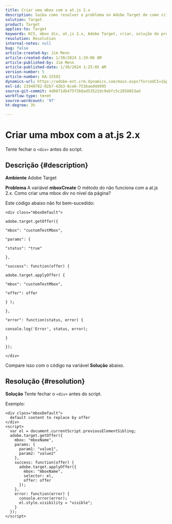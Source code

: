 ```yaml
---
title: Criar uma mbox com a at.js 2.x
description: Saiba como resolver o problema no Adobe Target de como criar uma mbox div no nível da página.
solution: Target
product: Target
applies-to: Target
keywords: KCS, mbox div, at.js 2.x, Adobe Target, criar, solução de problemas
resolution: Resolution
internal-notes: null
bug: false
article-created-by: Jim Menn
article-created-date: 1/30/2024 1:19:06 AM
article-published-by: Jim Menn
article-published-date: 1/30/2024 1:25:05 AM
version-number: 5
article-number: KA-15592
dynamics-url: https://adobe-ent.crm.dynamics.com/main.aspx?forceUCI=1&pagetype=entityrecord&etn=knowledgearticle&id=28eab48a-0dbf-ee11-9079-6045bd006268
exl-id: 21940782-02b7-42b3-8ca6-7516aed4d995
source-git-commit: 4d8871db475f268ad53522dc9ebfc5c2850853ad
workflow-type: tm+mt
source-wordcount: '97'
ht-degree: 3%

---
```


# Criar uma mbox com a at.js 2.x


Tente fechar o `<div>` antes do script.

## Descrição {#description}


<b>Ambiente</b>
Adobe Target

<b>Problema</b>
A variável <b>mboxCreate</b> O método do não funciona com a at.js 2.x. Como criar uma mbox div no nível da página?

Este código abaixo não foi bem-sucedido:


```
<div class="mboxDefault">

adobe.target.getOffer({

"mbox": "customTestMbox",

"params": {

"status": "true"

},

"success": function(offer) {

adobe.target.applyOffer( {

"mbox": "customTestMbox",

"offer": offer

} );

},

"error": function(status, error) {

console.log('Error', status, error);

}

});

</div>
```




Compare isso com o código na variável <b>Solução</b> abaixo.


## Resolução {#resolution}


<b>Solução</b>
Tente fechar o `<div>` antes do script.

Exemplo:


```
<div class="mboxDefault"> 
  default content to replace by offer 
</div> 
<script> 
  var el = document.currentScript.previousElementSibling;
  adobe.target.getOffer({
    mbox: "mboxName",
    params: {
      param1: "value1",
      param2: "value2"
    },
    success: function(offer) {
      adobe.target.applyOffer({
        mbox: "mboxName",
        selector: el,
        offer: offer
      });
    },
    error: function(error) {
      console.error(error);
      el.style.visibility = "visible";
    }
  });
</script>
```

